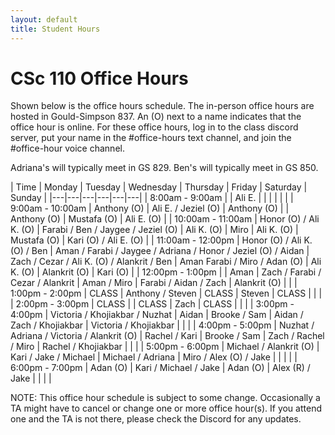 ```yaml
---
layout: default
title: Student Hours
---
```


<style>
.updateA { 
  color: rgb(191, 32, 55);
}

a {
  background-color: lightgreen;
  color: black;
}
</style>

# CSc 110 Office Hours


Shown below is the office hours schedule.
The in-person office hours are hosted in Gould-Simpson 837.
An (O) next to a name indicates that the office hour is online.
For these office hours, log in to the class discord server, put your name in the #office-hours text channel, and join the #office-hour voice channel.

Adriana's will typically meet in GS 829.
Ben's will typically meet in GS 850.

| Time | Monday | Tuesday | Wednesday | Thursday | Friday | Saturday | Sunday |
|---|---|---|---|---|---|
| 8:00am - 9:00am   | | Ali E. | | | | | |
| 9:00am - 10:00am  | Anthony (O) | Ali E. / Jeziel (O) | Anthony (O) | | Anthony (O) | Mustafa (O) | Ali E. (O) |
| 10:00am - 11:00am | Honor (O) / Ali K. (O) | Farabi / Ben / Jaygee / Jeziel (O) | Ali K. (O) | Miro | Ali K. (O) | Mustafa (O) | Kari (O) / Ali E. (O) |
| 11:00am - 12:00pm | Honor (O) / Ali K. (O) / Ben | Aman / Farabi / Jaygee / Adriana / Honor / Jeziel (O) / Aidan | Zach / Cezar / Ali K. (O)  / Alankrit / Ben | Aman Farabi / Miro / Adan (O) | Ali K. (O) | Alankrit (O) | Kari (O) |
| 12:00pm - 1:00pm  |  | Aman | Zach / Farabi / Cezar / Alankrit | Aman / Miro | Farabi / Aidan / Zach | Alankrit (O) | | 
| 1:00pm - 2:00pm   | CLASS | Anthony / Steven | CLASS | Steven | CLASS | | |
| 2:00pm - 3:00pm   | CLASS | | CLASS | Zach | CLASS | | |
| 3:00pm - 4:00pm   | Victoria / Khojiakbar  / Nuzhat | Aidan | Brooke /  Sam | Aidan / Zach / Khojiakbar | Victoria / Khojiakbar  | | |
| 4:00pm - 5:00pm   | Nuzhat / Adriana / Victoria / Alankrit (O) | Rachel / Kari | Brooke / Sam | Zach / Rachel / Miro | Rachel / Khojiakbar  | | |
| 5:00pm - 6:00pm   | Michael / Alankrit (O) | Kari / Jake / Michael | Michael / Adriana | Miro / Alex (O) / Jake | | | |
| 6:00pm - 7:00pm   | Adan (O) | Kari / Michael / Jake | Adan (O) | Alex (R) / Jake | | | |

NOTE: This office hour schedule is subject to some change.
Occasionally a TA might have to cancel or change one or more office hour(s).
If you attend one and the TA is not there, please check the Discord for any updates.

